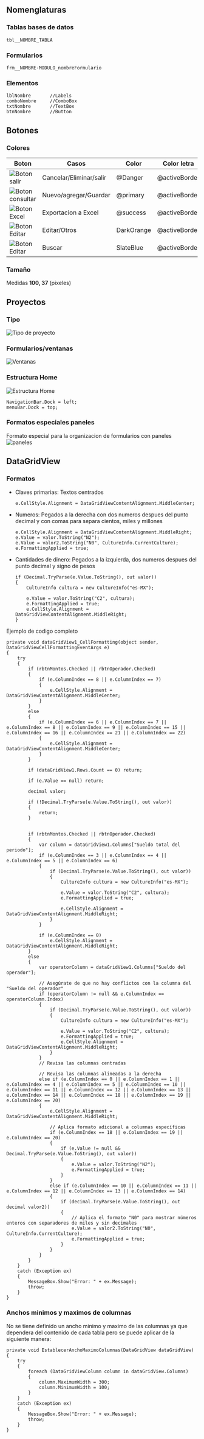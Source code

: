 ## Nomenglaturas

### Tablas bases de datos

~~~
tbl__NOMBRE_TABLA
~~~

### Formularios
~~~
frm__NOMBRE-MODULO_nombreFormulario
~~~

### Elementos

~~~
lblNombre       //Labels
comboNombre     //ComboBox
txtNombre       //TextBox
btnNombre       //Button
~~~

## Botones

### Colores

|                Boton                          |      Casos            |    Color     | Color letra  |
|-----------------------------------------------|-----------------------|--------------|--------------|
|![Boton salir](/Images/BotonSalir.png)         |Cancelar/Eliminar/salir|@Danger       |@activeBorder |
|![Boton consultar](/Images/BotonConsultar.png) |Nuevo/agregar/Guardar  |@primary      |@activeBorder |
|![Boton Excel](/Images/BotonExcel.png)         |Exportacion a Excel    |@success      |@activeBorder |
|![Boton Editar](/Images/BotonOtro.png)         |Editar/Otros           |DarkOrange    |@activeBorder |
|![Boton Editar](/Images/BotonMorado.png)       |Buscar                 |SlateBlue     |@activeBorder |
  

### Tamaño

Medidas **100, 37** (pixeles)

## Proyectos

### Tipo
![Tipo de proyecto](/Images/TipoProyecto.png)

### Formularios/ventanas
![Ventanas](/Images/Window.png)


### Estructura Home
![Estructura Home](/Images/pantallaHome1.png)
~~~
NavigationBar.Dock = left;
menuBar.Dock = top;
~~~

### Formatos especiales paneles
Formato especial para la organizacion de formularios con paneles
![paneles](/Images/Paneles.png)


## DataGridView

### Formatos

- Claves primarias: Textos centrados
    ~~~
    e.CellStyle.Alignment = DataGridViewContentAlignment.MiddleCenter;
    ~~~
- Numeros: Pegados a la derecha con dos numeros despues del punto decimal y con comas para separa cientos, miles y millones 
    ~~~
    e.CellStyle.Alignment = DataGridViewContentAlignment.MiddleRight;
    e.Value = valor.ToString("N2");
    e.Value = valor2.ToString("N0", CultureInfo.CurrentCulture);
    e.FormattingApplied = true;
    ~~~
- Cantidades de dinero: Pegados a la izquierda, dos numeros despues del punto decimal y signo de pesos
    ~~~
    if (Decimal.TryParse(e.Value.ToString(), out valor))
    {
        CultureInfo cultura = new CultureInfo("es-MX");

        e.Value = valor.ToString("C2", cultura);
        e.FormattingApplied = true;
        e.CellStyle.Alignment = DataGridViewContentAlignment.MiddleRight;
    }
    ~~~
Ejemplo de codigo completo

~~~
private void dataGridView1_CellFormatting(object sender, DataGridViewCellFormattingEventArgs e)
{
    try
    {
        if (rbtnMontos.Checked || rbtnOperador.Checked)
        {
            if (e.ColumnIndex == 8 || e.ColumnIndex == 7)
            {
                e.CellStyle.Alignment = DataGridViewContentAlignment.MiddleCenter;
            }
        }
        else
        {
            if (e.ColumnIndex == 6 || e.ColumnIndex == 7 || e.ColumnIndex == 8 || e.ColumnIndex == 9 || e.ColumnIndex == 15 || e.ColumnIndex == 16 || e.ColumnIndex == 21 || e.ColumnIndex == 22)
            {
                e.CellStyle.Alignment = DataGridViewContentAlignment.MiddleCenter;
            }
        }

        if (dataGridView1.Rows.Count == 0) return;

        if (e.Value == null) return;

        decimal valor;

        if (!Decimal.TryParse(e.Value.ToString(), out valor))
        {
            return;
        }


        if (rbtnMontos.Checked || rbtnOperador.Checked)
        {
            var column = dataGridView1.Columns["Sueldo total del periodo"];
            if (e.ColumnIndex == 3 || e.ColumnIndex == 4 || e.ColumnIndex == 5 || e.ColumnIndex == 6)
            {
                if (Decimal.TryParse(e.Value.ToString(), out valor))
                {
                    CultureInfo cultura = new CultureInfo("es-MX");

                    e.Value = valor.ToString("C2", cultura);
                    e.FormattingApplied = true;

                    e.CellStyle.Alignment = DataGridViewContentAlignment.MiddleRight;
                }
            }

            if (e.ColumnIndex == 0)
                e.CellStyle.Alignment = DataGridViewContentAlignment.MiddleRight;
        }
        else
        {
            var operatorColumn = dataGridView1.Columns["Sueldo del operador"];

            // Asegúrate de que no hay conflictos con la columna del "Sueldo del operador"
            if (operatorColumn != null && e.ColumnIndex == operatorColumn.Index)
            {
                if (Decimal.TryParse(e.Value.ToString(), out valor))
                {
                    CultureInfo cultura = new CultureInfo("es-MX");

                    e.Value = valor.ToString("C2", cultura);
                    e.FormattingApplied = true;
                    e.CellStyle.Alignment = DataGridViewContentAlignment.MiddleRight;
                }
            }
            // Revisa las columnas centradas

            // Revisa las columnas alineadas a la derecha
            else if (e.ColumnIndex == 0 || e.ColumnIndex == 1 || e.ColumnIndex == 4 || e.ColumnIndex == 5 || e.ColumnIndex == 10 || e.ColumnIndex == 11 || e.ColumnIndex == 12 || e.ColumnIndex == 13 || e.ColumnIndex == 14 || e.ColumnIndex == 18 || e.ColumnIndex == 19 || e.ColumnIndex == 20)
            {
                e.CellStyle.Alignment = DataGridViewContentAlignment.MiddleRight;

                // Aplica formato adicional a columnas específicas
                if (e.ColumnIndex == 18 || e.ColumnIndex == 19 || e.ColumnIndex == 20)
                {
                    if (e.Value != null && Decimal.TryParse(e.Value.ToString(), out valor))
                    {
                        e.Value = valor.ToString("N2");
                        e.FormattingApplied = true;
                    }
                }
                else if (e.ColumnIndex == 10 || e.ColumnIndex == 11 || e.ColumnIndex == 12 || e.ColumnIndex == 13 || e.ColumnIndex == 14)
                {
                    if (decimal.TryParse(e.Value.ToString(), out decimal valor2))
                    {
                        // Aplica el formato "N0" para mostrar números enteros con separadores de miles y sin decimales
                        e.Value = valor2.ToString("N0", CultureInfo.CurrentCulture);
                        e.FormattingApplied = true;
                    }
                }
            }
        }
    }
    catch (Exception ex)
    {
        MessageBox.Show("Error: " + ex.Message);
        throw;
    }
}

~~~

### Anchos minimos y maximos de columnas
No se tiene definido un ancho minimo y maximo de las columnas ya que dependera del contenido de cada tabla pero se puede aplicar de la siguiente manera: 
~~~
private void EstablecerAnchoMaximoColumnas(DataGridView dataGridView)
{
    try
    {
        foreach (DataGridViewColumn column in dataGridView.Columns)
        {
            column.MaximumWidth = 300;
            column.MinimumWidth = 100;
        }
    }
    catch (Exception ex)
    {
        MessageBox.Show("Error: " + ex.Message);
        throw;
    }
}
~~~
